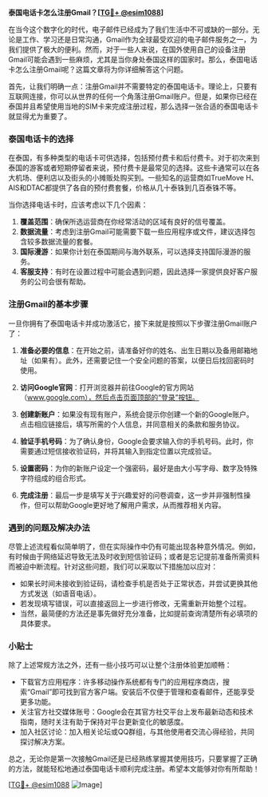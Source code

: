 **泰国电话卡怎么注册Gmail？[[TG💪+ @esim1088](https://t.me/s/esim1088)]**

在当今这个数字化的时代，电子邮件已经成为了我们生活中不可或缺的一部分。无论是工作、学习还是日常沟通，Gmail作为全球最受欢迎的电子邮件服务之一，为我们提供了极大的便利。然而，对于一些人来说，在国外使用自己的设备注册Gmail可能会遇到一些麻烦，尤其是当你身处泰国这样的国家时。那么，泰国电话卡怎么注册Gmail呢？这篇文章将为你详细解答这个问题。

首先，让我们明确一点：注册Gmail并不需要特定的泰国电话卡。理论上，只要有互联网连接，你可以从世界的任何一个角落注册Gmail账户。但是，如果你已经在泰国并且希望使用当地的SIM卡来完成注册过程，那么选择一张合适的泰国电话卡就显得尤为重要了。

### 泰国电话卡的选择

在泰国，有多种类型的电话卡可供选择，包括预付费卡和后付费卡。对于初次来到泰国的游客或者短期停留者来说，预付费卡是最常见的选择。这些卡通常可以在各大机场、便利店以及街头的小摊贩处购买到。一些知名的运营商如TrueMove H、AIS和DTAC都提供了各自的预付费套餐，价格从几十泰铢到几百泰铢不等。

当你选择电话卡时，应该考虑以下几个因素：

1. **覆盖范围**：确保所选运营商在你经常活动的区域有良好的信号覆盖。
2. **数据流量**：考虑到注册Gmail可能需要下载一些应用程序或文件，建议选择包含较多数据流量的套餐。
3. **国际漫游**：如果你计划在泰国期间与海外联系，可以选择支持国际漫游的服务。
4. **客服支持**：有时在设置过程中可能会遇到问题，因此选择一家提供良好客户服务的公司会很有帮助。

### 注册Gmail的基本步骤

一旦你拥有了泰国电话卡并成功激活它，接下来就是按照以下步骤注册Gmail账户了：

1. **准备必要的信息**：在开始之前，请准备好你的姓名、出生日期以及备用邮箱地址（如果有）。此外，还需要记住一个安全问题的答案，以便日后找回密码时使用。

2. **访问Google官网**：打开浏览器并前往Google的官方网站（www.google.com），然后点击页面顶部的“登录”按钮。

3. **创建新账户**：如果没有现有账户，系统会提示你创建一个新的Google账户。点击相应链接后，填写所需的个人信息，并同意相关的条款和服务协议。

4. **验证手机号码**：为了确认身份，Google会要求输入你的手机号码。此时，你需要通过短信接收验证码，并将其输入到指定位置以完成验证。

5. **设置密码**：为你的新账户设定一个强密码，最好是由大小写字母、数字及特殊字符组成的组合形式。

6. **完成注册**：最后一步是填写关于兴趣爱好的问卷调查，这一步并非强制性操作，但可以帮助Google更好地了解用户需求，从而推荐相关内容。

### 遇到的问题及解决办法

尽管上述流程看似简单明了，但在实际操作中仍有可能出现各种意外情况。例如，有时候由于网络延迟导致无法及时收到短信验证码；或者是忘记提前准备所需资料而被迫中断流程。针对这些问题，我们可以采取以下措施加以应对：

- 如果长时间未接收到验证码，请检查手机是否处于正常状态，并尝试更换其他方式发送（如语音电话）。
- 若发现填写错误，可以直接返回上一步进行修改，无需重新开始整个过程。
- 当然，最简便的方法还是事先做好充分准备，比如提前查询清楚所有必填项的具体要求。

### 小贴士

除了上述常规方法之外，还有一些小技巧可以让整个注册体验更加顺畅：

- 下载官方应用程序：许多移动操作系统都有专门的应用程序商店，搜索“Gmail”即可找到官方客户端。安装后不仅便于管理和查看邮件，还能享受更多功能。
- 关注官方社交媒体账号：Google会在其官方社交平台上发布最新动态和技术指南，随时关注有助于保持对平台更新变化的敏感度。
- 加入社区讨论：加入相关论坛或QQ群组，与其他使用者交流心得经验，共同探讨解决方案。

总之，无论你是第一次接触Gmail还是已经熟练掌握其使用技巧，只要掌握了正确的方法，就能轻松地通过泰国电话卡顺利完成注册。希望本文能够对你有所帮助！

[[TG💪+ @esim1088](https://t.me/s/esim1088) ![Image](https://i.postimg.cc/4NQfJmqS/Snipaste-2025-05-13-00-14-12.png)]